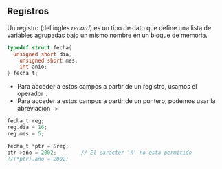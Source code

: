 ## Registros

Un registro (del inglés *record*) es un tipo de dato que define una lista de variables agrupadas bajo un mismo nombre en un bloque de memoria.

```c
typedef struct fecha{
  unsigned short dia;
	unsigned short mes;
	int anio;
} fecha_t;
```

- Para acceder a estos campos a partir de un registro, usamos el operador `.`
- Para acceder a estos campos a partir de un puntero, podemos usar la abreviación `->`

```c
fecha_t reg;
reg.dia = 16;
reg.mes = 5;

fecha_t *ptr = &reg;
ptr->año = 2002;        // El caracter 'ñ' no esta permitido
//(*ptr).año = 2002;
```
